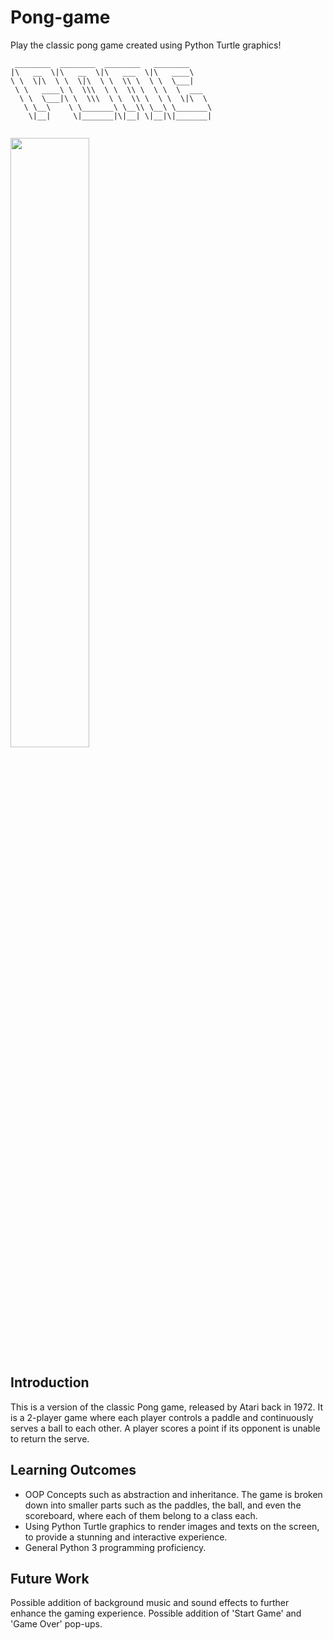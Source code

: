 # Pong-game
Play the classic pong game created using Python Turtle graphics!

```
 ________  ________  ________   ________     
|\   __  \|\   __  \|\   ___  \|\   ____\    
\ \  \|\  \ \  \|\  \ \  \\ \  \ \  \___|    
 \ \   ____\ \  \\\  \ \  \\ \  \ \  \  ___  
  \ \  \___|\ \  \\\  \ \  \\ \  \ \  \|\  \ 
   \ \__\    \ \_______\ \__\\ \__\ \_______\
    \|__|     \|_______|\|__| \|__|\|_______|
                                             
```
<img src="https://github.com/rayray39/Pong-game/assets/108506541/39b3fcd7-5040-4b2c-93c0-9975154da7ad=250x" width = 50% height = 50%>

## Introduction
This is a version of the classic Pong game, released by Atari back in 1972. It is a 2-player game where each player controls a paddle and continuously serves a ball to each other. A player scores a point if its opponent is unable to return the serve.

## Learning Outcomes
- OOP Concepts such as abstraction and inheritance. The game is broken down into smaller parts such as the paddles, the ball, and even the scoreboard, where each of them belong to a class each.
- Using Python Turtle graphics to render images and texts on the screen, to provide a stunning and interactive experience.
- General Python 3 programming proficiency.

## Future Work
Possible addition of background music and sound effects to further enhance the gaming experience. Possible addition of 'Start Game' and 'Game Over' pop-ups.
